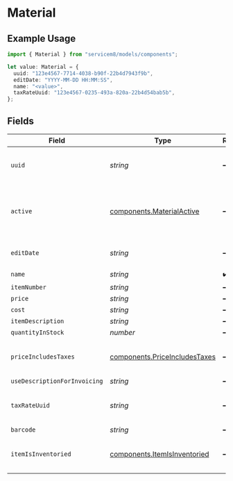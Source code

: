 # Material

## Example Usage

```typescript
import { Material } from "servicem8/models/components";

let value: Material = {
  uuid: "123e4567-7714-4038-b90f-22b4d7943f9b",
  editDate: "YYYY-MM-DD HH:MM:SS",
  name: "<value>",
  taxRateUuid: "123e4567-0235-493a-820a-22b4d54bab5b",
};
```

## Fields

| Field                                                                          | Type                                                                           | Required                                                                       | Description                                                                    | Example                                                                        |
| ------------------------------------------------------------------------------ | ------------------------------------------------------------------------------ | ------------------------------------------------------------------------------ | ------------------------------------------------------------------------------ | ------------------------------------------------------------------------------ |
| `uuid`                                                                         | *string*                                                                       | :heavy_minus_sign:                                                             | Record UUID key                                                                | 123e4567-7714-4038-b90f-22b4d7943f9b                                           |
| `active`                                                                       | [components.MaterialActive](../../models/components/materialactive.md)         | :heavy_minus_sign:                                                             | Record active/deleted flag. <br/><br/>Valid values are [0,1]                   |                                                                                |
| `editDate`                                                                     | *string*                                                                       | :heavy_minus_sign:                                                             | Record last modified timestamp                                                 | YYYY-MM-DD HH:MM:SS                                                            |
| `name`                                                                         | *string*                                                                       | :heavy_check_mark:                                                             | N/A                                                                            |                                                                                |
| `itemNumber`                                                                   | *string*                                                                       | :heavy_minus_sign:                                                             | N/A                                                                            |                                                                                |
| `price`                                                                        | *string*                                                                       | :heavy_minus_sign:                                                             | N/A                                                                            |                                                                                |
| `cost`                                                                         | *string*                                                                       | :heavy_minus_sign:                                                             | N/A                                                                            |                                                                                |
| `itemDescription`                                                              | *string*                                                                       | :heavy_minus_sign:                                                             | N/A                                                                            |                                                                                |
| `quantityInStock`                                                              | *number*                                                                       | :heavy_minus_sign:                                                             | N/A                                                                            |                                                                                |
| `priceIncludesTaxes`                                                           | [components.PriceIncludesTaxes](../../models/components/priceincludestaxes.md) | :heavy_minus_sign:                                                             | <br/><br/>Valid values are [0,1]                                               |                                                                                |
| `useDescriptionForInvoicing`                                                   | *string*                                                                       | :heavy_minus_sign:                                                             | N/A                                                                            |                                                                                |
| `taxRateUuid`                                                                  | *string*                                                                       | :heavy_minus_sign:                                                             | N/A                                                                            | 123e4567-0235-493a-820a-22b4d54bab5b                                           |
| `barcode`                                                                      | *string*                                                                       | :heavy_minus_sign:                                                             | N/A                                                                            |                                                                                |
| `itemIsInventoried`                                                            | [components.ItemIsInventoried](../../models/components/itemisinventoried.md)   | :heavy_minus_sign:                                                             | <br/><br/>Valid values are [0,1]                                               |                                                                                |